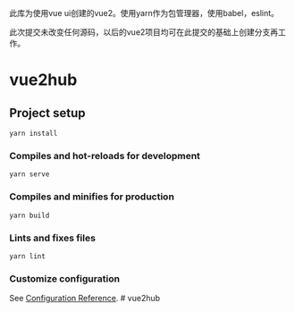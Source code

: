 此库为使用vue ui创建的vue2。使用yarn作为包管理器，使用babel，eslint。 
      
此次提交未改变任何源码，以后的vue2项目均可在此提交的基础上创建分支再工作。





# vue2hub

## Project setup
```
yarn install
```

### Compiles and hot-reloads for development
```
yarn serve
```

### Compiles and minifies for production
```
yarn build
```

### Lints and fixes files
```
yarn lint
```

### Customize configuration
See [Configuration Reference](https://cli.vuejs.org/config/).
#   v u e 2 h u b 
 
 